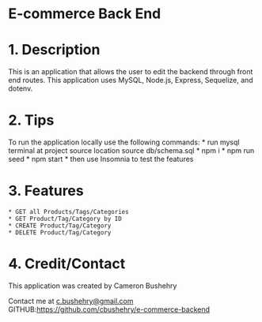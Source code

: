 # E-commerce Back End

# 1. Description
This is an application that allows the user to edit the backend through front end routes. This application uses MySQL, Node.js, Express, Sequelize, and dotenv.

# 2. Tips
To run the application locally use the following commands:
    * run mysql terminal at project source location source db/schema.sql
    * npm i
    * npm run seed
    * npm start
    * then use Insomnia to test the features

# 3. Features
    * GET all Products/Tags/Categories
    * GET Product/Tag/Category by ID
    * CREATE Product/Tag/Category
    * DELETE Product/Tag/Category

# 4. Credit/Contact
This application was created by Cameron Bushehry

Contact me at c.bushehry@gmail.com
GITHUB:https://github.com/cbushehry/e-commerce-backend